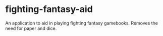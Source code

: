 # fighting-fantasy-aid
An application to aid in playing fighting fantasy gamebooks. Removes the need for paper and dice.
